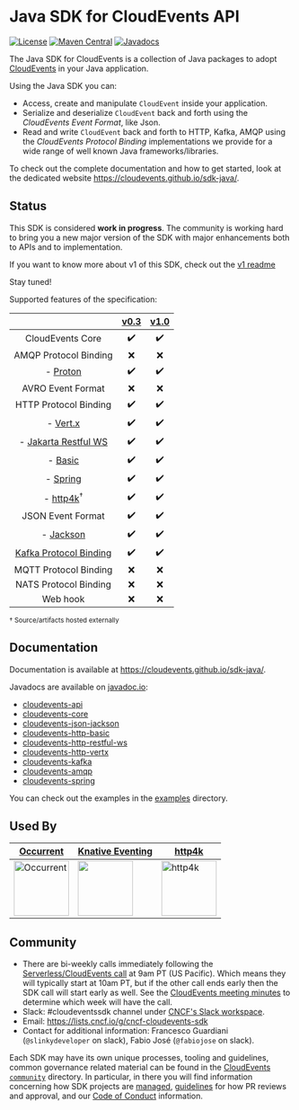 # Java SDK for CloudEvents API

[![License](https://img.shields.io/:license-Apache2-blue.svg)](http://www.apache.org/licenses/LICENSE-2.0)
[![Maven Central](https://maven-badges.herokuapp.com/maven-central/io.cloudevents/cloudevents-parent/badge.svg)](https://maven-badges.herokuapp.com/maven-central/io.cloudevents/cloudevents-parent)
[![Javadocs](http://www.javadoc.io/badge/io.cloudevents/cloudevents-core.svg?color=green)](http://www.javadoc.io/doc/io.cloudevents/cloudevents-core)

The Java SDK for CloudEvents is a collection of Java packages to adopt
[CloudEvents](https://github.com/cloudevents/spec) in your Java application.

Using the Java SDK you can:

-   Access, create and manipulate `CloudEvent` inside your application.
-   Serialize and deserialize `CloudEvent` back and forth using the _CloudEvents
    Event Format_, like Json.
-   Read and write `CloudEvent` back and forth to HTTP, Kafka, AMQP using the
    _CloudEvents Protocol Binding_ implementations we provide for a wide range
    of well known Java frameworks/libraries.

To check out the complete documentation and how to get started, look at the dedicated website
https://cloudevents.github.io/sdk-java/.

## Status

This SDK is considered **work in progress**. The community is working hard to
bring you a new major version of the SDK with major enhancements both to APIs
and to implementation.

If you want to know more about v1 of this SDK, check out the
[v1 readme](https://github.com/cloudevents/sdk-java/tree/1.x)

Stay tuned!

Supported features of the specification:

|                                         | [v0.3](https://github.com/cloudevents/spec/tree/v0.3) | [v1.0](https://github.com/cloudevents/spec/tree/v1.0) |
| :-------------------------------------: | :---------------------------------------------------: | :---------------------------------------------------: |
|            CloudEvents Core             |                  :heavy_check_mark:                   |                  :heavy_check_mark:                   |
|          AMQP Protocol Binding          |                          :x:                          |                          :x:                          |
|            - [Proton](amqp)             |                  :heavy_check_mark:                   |                  :heavy_check_mark:                   |
|            AVRO Event Format            |                          :x:                          |                          :x:                          |
|          HTTP Protocol Binding          |                  :heavy_check_mark:                   |                  :heavy_check_mark:                   |
|         - [Vert.x](http/vertx)          |                  :heavy_check_mark:                   |                  :heavy_check_mark:                   |
| - [Jakarta Restful WS](http/restful-ws) |                  :heavy_check_mark:                   |                  :heavy_check_mark:                   |
|          - [Basic](http/basic)          |                  :heavy_check_mark:                   |                  :heavy_check_mark:                   |
|           - [Spring](spring)            |                  :heavy_check_mark:                   |                  :heavy_check_mark:                   |
|           - [http4k][http4k]<sup>†</sup>           |                  :heavy_check_mark:                   |                  :heavy_check_mark:                   |
|            JSON Event Format            |                  :heavy_check_mark:                   |                  :heavy_check_mark:                   |
|    - [Jackson](formats/json-jackson)    |                  :heavy_check_mark:                   |                  :heavy_check_mark:                   |
|     [Kafka Protocol Binding](kafka)     |                  :heavy_check_mark:                   |                  :heavy_check_mark:                   |
|          MQTT Protocol Binding          |                          :x:                          |                          :x:                          |
|          NATS Protocol Binding          |                          :x:                          |                          :x:                          |
|                Web hook                 |                          :x:                          |                          :x:                          |

<sub>† Source/artifacts hosted externally</sub>

## Documentation

Documentation is available at https://cloudevents.github.io/sdk-java/.

Javadocs are available on [javadoc.io](https://www.javadoc.io):

-   [cloudevents-api](https://www.javadoc.io/doc/io.cloudevents/cloudevents-api)
-   [cloudevents-core](https://www.javadoc.io/doc/io.cloudevents/cloudevents-core)
-   [cloudevents-json-jackson](https://www.javadoc.io/doc/io.cloudevents/cloudevents-json-jackson)
-   [cloudevents-http-basic](https://www.javadoc.io/doc/io.cloudevents/cloudevents-http-basic)
-   [cloudevents-http-restful-ws](https://www.javadoc.io/doc/io.cloudevents/cloudevents-http-restful-ws)
-   [cloudevents-http-vertx](https://www.javadoc.io/doc/io.cloudevents/cloudevents-http-vertx)
-   [cloudevents-kafka](https://www.javadoc.io/doc/io.cloudevents/cloudevents-kafka)
-   [cloudevents-amqp](https://www.javadoc.io/doc/io.cloudevents/cloudevents-amqp)
-   [cloudevents-spring](https://www.javadoc.io/doc/io.cloudevents/cloudevents-spring)

You can check out the examples in the [examples](examples) directory.

## Used By

| [Occurrent](https://occurrent.org) | [Knative Eventing](https://github.com/knative-sandbox/eventing-kafka-broker )| [http4k][http4k] |
| ---------------------------------- | ---------------------------------------------------------------------------- | ---------------|
| <a href="https://occurrent.org"><img src="https://raw.githubusercontent.com/johanhaleby/occurrent/master/occurrent-logo-196x196.png" width="98" height="98" alt="Occurrent" title="Occurrent - Event Sourcing Utilities for the JVM"></img></a> | <a href="https://github.com/knative-sandbox/eventing-kafka-broker"><img src="https://cloudevents.io/img/logos/integrations/knative.png" height="98"></img></a> | <a href="https://www.http4k.org/guide/modules/cloud_events/"><img src="https://http4k.org/img/favicon-310.png" height="98" alt="http4k" title="http4k"></img></a> | |

## Community

-   There are bi-weekly calls immediately following the
    [Serverless/CloudEvents call](https://github.com/cloudevents/spec#meeting-time)
    at 9am PT (US Pacific). Which means they will typically start at 10am PT,
    but if the other call ends early then the SDK call will start early as well.
    See the
    [CloudEvents meeting minutes](https://docs.google.com/document/d/1OVF68rpuPK5shIHILK9JOqlZBbfe91RNzQ7u_P7YCDE/edit#)
    to determine which week will have the call.
-   Slack: #cloudeventssdk channel under
    [CNCF's Slack workspace](https://slack.cncf.io/).
-   Email: https://lists.cncf.io/g/cncf-cloudevents-sdk
-   Contact for additional information: Francesco Guardiani (`@slinkydeveloper`
    on slack), Fabio José (`@fabiojose` on slack).

Each SDK may have its own unique processes, tooling and guidelines, common
governance related material can be found in the
[CloudEvents `community`](https://github.com/cloudevents/spec/tree/master/community)
directory. In particular, in there you will find information concerning how SDK
projects are
[managed](https://github.com/cloudevents/spec/blob/master/community/SDK-GOVERNANCE.md),
[guidelines](https://github.com/cloudevents/spec/blob/master/community/SDK-maintainer-guidelines.md)
for how PR reviews and approval, and our
[Code of Conduct](https://github.com/cloudevents/spec/blob/master/community/GOVERNANCE.md#additional-information)
information.

[http4k]: https://www.http4k.org/guide/modules/cloud_events/
